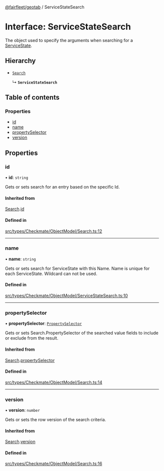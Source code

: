 [@fairfleet/geotab](../README.md) / ServiceStateSearch

# Interface: ServiceStateSearch

The object used to specify the arguments when searching for a [ServiceState](../README.md#servicestate).

## Hierarchy

- [`Search`](Search.md)

  ↳ **`ServiceStateSearch`**

## Table of contents

### Properties

- [id](ServiceStateSearch.md#id)
- [name](ServiceStateSearch.md#name)
- [propertySelector](ServiceStateSearch.md#propertyselector)
- [version](ServiceStateSearch.md#version)

## Properties

### id

• **id**: `string`

Gets or sets search for an entry based on the specific Id.

#### Inherited from

[Search](Search.md).[id](Search.md#id)

#### Defined in

[src/types/Checkmate/ObjectModel/Search.ts:12](https://github.com/fairfleet/geotab/blob/d57d931/src/types/Checkmate/ObjectModel/Search.ts#L12)

___

### name

• **name**: `string`

Gets or sets search for ServiceState with this Name. Name is unique for each ServiceState. Wildcard can not be used.

#### Defined in

[src/types/Checkmate/ObjectModel/ServiceStateSearch.ts:10](https://github.com/fairfleet/geotab/blob/d57d931/src/types/Checkmate/ObjectModel/ServiceStateSearch.ts#L10)

___

### propertySelector

• **propertySelector**: [`PropertySelector`](PropertySelector.md)

Gets or sets Search.PropertySelector of the searched value fields to include or exclude from the result.

#### Inherited from

[Search](Search.md).[propertySelector](Search.md#propertyselector)

#### Defined in

[src/types/Checkmate/ObjectModel/Search.ts:14](https://github.com/fairfleet/geotab/blob/d57d931/src/types/Checkmate/ObjectModel/Search.ts#L14)

___

### version

• **version**: `number`

Gets or sets the row version of the search criteria.

#### Inherited from

[Search](Search.md).[version](Search.md#version)

#### Defined in

[src/types/Checkmate/ObjectModel/Search.ts:16](https://github.com/fairfleet/geotab/blob/d57d931/src/types/Checkmate/ObjectModel/Search.ts#L16)
